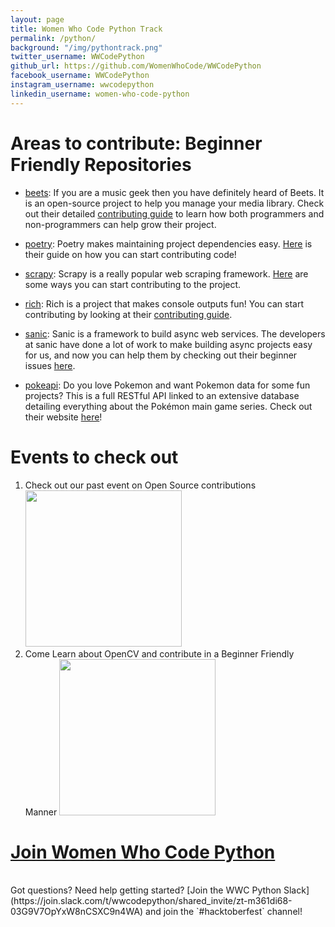 ```yaml
---
layout: page
title: Women Who Code Python Track
permalink: /python/
background: "/img/pythontrack.png"
twitter_username: WWCodePython
github_url: https://github.com/WomenWhoCode/WWCodePython
facebook_username: WWCodePython
instagram_username: wwcodepython
linkedin_username: women-who-code-python
---
```


# Areas to contribute: Beginner Friendly Repositories

- [beets](https://github.com/beetbox/beets): If you are a music geek then you have definitely heard of Beets. It is an open-source project to help you manage your media library. Check out their detailed [contributing guide](https://github.com/beetbox/beets/blob/master/CONTRIBUTING.rst) to learn how both programmers and non-programmers can help grow their project.

- [poetry](https://github.com/python-poetry/poetry): Poetry makes maintaining project dependencies easy. [Here](https://github.com/python-poetry/poetry/blob/master/CONTRIBUTING.md#contributing-to-code) is their guide on how you can start contributing code!

- [scrapy](https://github.com/scrapy/scrapy): Scrapy is a really popular web scraping framework. [Here](https://docs.scrapy.org/en/master/contributing.html) are some ways you can start contributing to the project.

- [rich](https://github.com/willmcgugan/rich): Rich is a project that makes console outputs fun! You can start contributing by looking at their [contributing guide](https://github.com/willmcgugan/rich/blob/master/CONTRIBUTING.md).

- [sanic](https://github.com/sanic-org/sanic): Sanic is a framework to build async web services. The developers at sanic have done a lot of work to make building async projects easy for us, and now you can help them by checking out their beginner issues [here](https://github.com/sanic-org/sanic/issues?q=is%3Aopen+is%3Aissue+label%3Abeginner).

- [pokeapi](https://github.com/PokeAPI/pokeapi): Do you love Pokemon and want Pokemon data for some fun projects? This is a full RESTful API linked to an extensive database detailing everything about the Pokémon main game series. Check out their website [here](https://pokeapi.co/)!

# Events to check out

1. Check out our past event on Open Source contributions
   [<img src = "{{site.baseurl}}/img/event.png" width="250" height="250">](https://www.youtube.com/watch?v=i-Mxkvo1_Fc&t=26s)
   <br />
2. Come Learn about OpenCV and contribute in a Beginner Friendly Manner
   [<img src="{{site.baseurl}}/img/pythonlibraries.png" width='250' height='250'>](https://us02web.zoom.us/webinar/register/WN_UE1OGPiHSom-9Tk33CzVFw)

# [Join Women Who Code Python](https://linktr.ee/wwcodepython)

<br />
Got questions? Need help getting started? [Join the WWC Python Slack](https://join.slack.com/t/wwcodepython/shared_invite/zt-m361di68-03G9V7OpYxW8nCSXC9n4WA) and join the `#hacktoberfest` channel!
